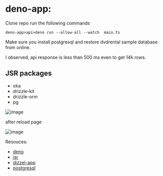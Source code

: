 # deno-app: 
Clone repo run the following commands

`deno-app>api>deno run --allow-all --watch  main.ts`

Make sure you install postgresql and restore dvdrental sample database from online. 

I observed, api response is less than 500 ms even to get 14k rows. 

## JSR packages

- oka
- drizzle-kit
- drizzle-orm
- pg

![image](https://github.com/user-attachments/assets/63a9f124-8c33-4d49-b3e4-e0a4336caf26)

after reload page

![image](https://github.com/user-attachments/assets/a5375394-5bf0-403f-9303-a9f1ed2a5162)

Resouces: 
- [deno](https://deno.com/)
- [jsr](https://jsr.io/)
- [dizzel-app](https://deno.com/blog/build-database-app-drizzle)
- [postgresql](https://www.postgresql.org/)

